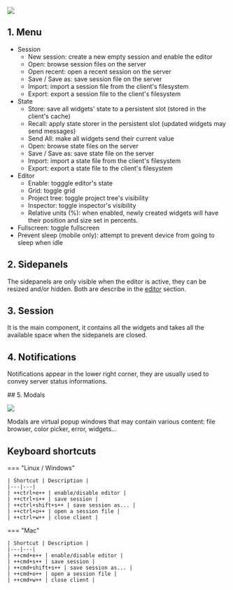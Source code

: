 ![](../../img/screenshots/client.png)

## 1. Menu

- Session
    - New session: create a new empty session and enable the editor
    - Open: browse session files on the server
    - Open recent: open a recent session on the server
    - Save / Save as: save session file on the server
    - Import: import a session file from the client's filesystem
    - Export: export a session file to the client's filesystem
- State
    - Store: save all widgets' state to a persistent slot (stored in the client's cache)
    - Recall: apply state storer in the persistent slot (updated widgets may send messages)
    - Send All: make all widgets send their current value
    - Open: browse state files on the server
    - Save / Save as: save state file on the server
    - Import: import a state file from the client's filesystem
    - Export: export a state file to the client's filesystem
- Editor
    - Enable: togggle editor's state
    - Grid: toggle grid
    - Project tree: toggle project tree's visibility
    - Inspector: toggle inspector's visibility
    - Relative units (%): when enabled, newly created widgets will have their position and size set in percents.
- Fullscreen: toggle fullscreen
- Prevent sleep (mobile only): attempt to prevent device from going to sleep when idle

## 2. Sidepanels

The sidepanels are only visible when the editor is active, they can be resized and/or hidden. Both are describe in the [editor](./editor.md) section.

## 3. Session

It is the main component, it contains all the widgets and takes all the available space when the sidepanels are closed.

## 4. Notifications

Notifications appear in the lower right corner, they are usually used to convey server status informations.

## 5. Modals

![](../../img/screenshots/modal.png)

Modals are virtual popup windows that may contain various content: file browser, color picker, error, widgets...  

## Keyboard shortcuts

=== "Linux / Windows"

    | Shortcut | Description |
    |---|---|
    | ++ctrl+e++ | enable/disable editor |
    | ++ctrl+s++ | save session |
    | ++ctrl+shift+s++ | save session as... |
    | ++ctrl+o++ | open a session file |
    | ++ctrl+w++ | close client |

=== "Mac"

    | Shortcut | Description |
    |---|---|
    | ++cmd+e++ | enable/disable editor |
    | ++cmd+s++ | save session |
    | ++cmd+shift+s++ | save session as... |
    | ++cmd+o++ | open a session file |
    | ++cmd+w++ | close client |
